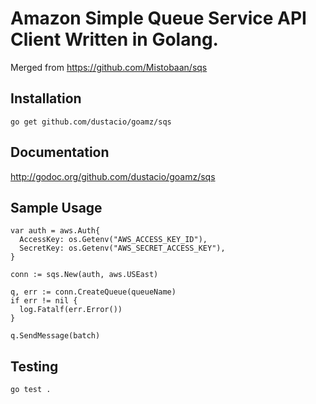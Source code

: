 Amazon Simple Queue Service API Client Written in Golang.
=========================================================

Merged from https://github.com/Mistobaan/sqs

Installation
------------

    go get github.com/dustacio/goamz/sqs

Documentation
-------------

http://godoc.org/github.com/dustacio/goamz/sqs


Sample Usage
------------

    var auth = aws.Auth{
      AccessKey: os.Getenv("AWS_ACCESS_KEY_ID"),
      SecretKey: os.Getenv("AWS_SECRET_ACCESS_KEY"),
    }

    conn := sqs.New(auth, aws.USEast)

    q, err := conn.CreateQueue(queueName)
    if err != nil {
      log.Fatalf(err.Error())
    }

    q.SendMessage(batch)


Testing
-------

    go test .

